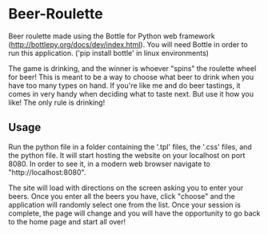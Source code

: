 # Beer-Roulette
Beer roulette made using the Bottle for Python web framework (http://bottlepy.org/docs/dev/index.html). You will need Bottle in order to run this application. ('pip install bottle' in linux environments)

The game is drinking, and the winner is whoever "spins" the roulette wheel for beer! This is meant to be a way to choose what beer to drink when you have too many types on hand. If you're like me and do beer tastings, it comes in very handy when deciding what to taste next. But use it how you like! The only rule is drinking!

## Usage
Run the python file in a folder containing the '.tpl' files, the '.css' files, and the python file. It will start hosting the website on your localhost on port 8080. In order to see it, in a modern web browser navigate to "http://localhost:8080". 

The site will load with directions on the screen asking you to enter your beers. Once you enter all the beers you have, click "choose" and the application will randomly select one from the list. Once your session is complete, the page will change and you will have the opportunity to go back to the home page and start all over!
